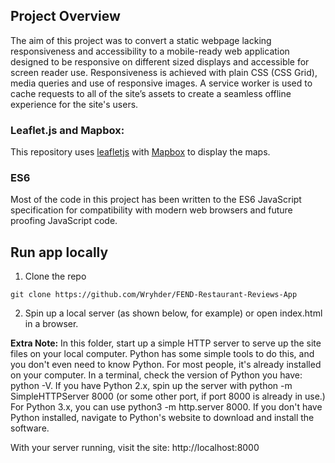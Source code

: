 ## Project Overview

The aim of this project was to convert a static webpage lacking responsiveness and accessibility to a mobile-ready web application designed to be responsive on different sized displays and accessible for screen reader use. 
Responsiveness is achieved with plain CSS (CSS Grid), media queries and use of responsive images.
A service worker is used to cache requests to all of the site’s assets to create a seamless offline experience for the site's users.

### Leaflet.js and Mapbox:

This repository uses [leafletjs](https://leafletjs.com/) with [Mapbox](https://www.mapbox.com/) to display the maps.

### ES6

Most of the code in this project has been written to the ES6 JavaScript specification for compatibility with modern web browsers and future proofing JavaScript code.

## Run app locally
1. Clone the repo
```
git clone https://github.com/Wryhder/FEND-Restaurant-Reviews-App
```
2. Spin up a local server (as shown below, for example) or open index.html in a browser.

**Extra Note:**
In this folder, start up a simple HTTP server to serve up the site files on your local computer. Python has some simple tools to do this, and you don't even need to know Python. For most people, it's already installed on your computer.
In a terminal, check the version of Python you have: python -V. If you have Python 2.x, spin up the server with python -m SimpleHTTPServer 8000 (or some other port, if port 8000 is already in use.) For Python 3.x, you can use python3 -m http.server 8000. If you don't have Python installed, navigate to Python's website to download and install the software.

With your server running, visit the site: http://localhost:8000



